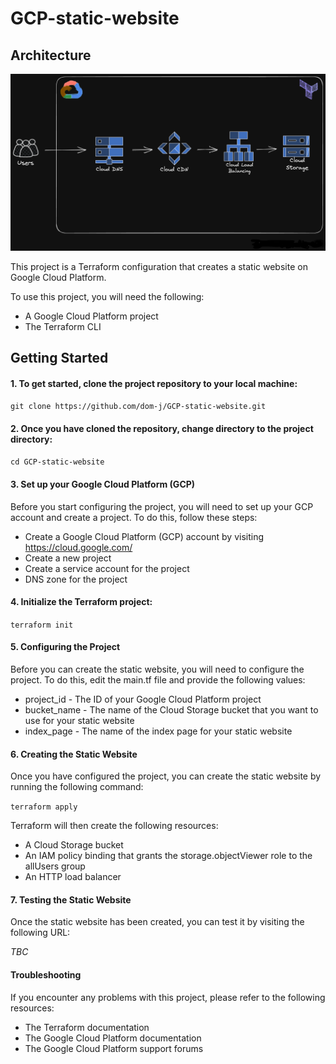 # GCP-static-website

## Architecture

![Reference image](/assets/GCP-static-website-plan-Terraform.png) 




This project is a Terraform configuration that creates a static website on Google Cloud Platform.



To use this project, you will need the following:

* A Google Cloud Platform project
* The Terraform CLI

## Getting Started

#### 1. To get started, clone the project repository to your local machine:

`git clone https://github.com/dom-j/GCP-static-website.git`

#### 2. Once you have cloned the repository, change directory to the project directory:

`cd GCP-static-website`

#### 3. Set up your Google Cloud Platform (GCP)

Before you start configuring the project, you will need to set up your GCP account and create a project. To do this, follow these steps:

* Create a Google Cloud Platform (GCP) account by visiting https://cloud.google.com/
* Create a new project
* Create a service account for the project
* DNS zone for the project



#### 4. Initialize the Terraform project:

`terraform init`

#### 5. Configuring the Project

Before you can create the static website, you will need to configure the project. To do this, edit the main.tf file and provide the following values:

* project_id - The ID of your Google Cloud Platform project
* bucket_name - The name of the Cloud Storage bucket that you want to use for your static website
* index_page - The name of the index page for your static website


#### 6. Creating the Static Website

Once you have configured the project, you can create the static website by running the following command:

`terraform apply`

Terraform will then create the following resources:

* A Cloud Storage bucket
* An IAM policy binding that grants the storage.objectViewer role to the allUsers group
* An HTTP load balancer

#### 7. Testing the Static Website

Once the static website has been created, you can test it by visiting the following URL:

*TBC*

#### Troubleshooting

If you encounter any problems with this project, please refer to the following resources:

* The Terraform documentation
* The Google Cloud Platform documentation
* The Google Cloud Platform support forums